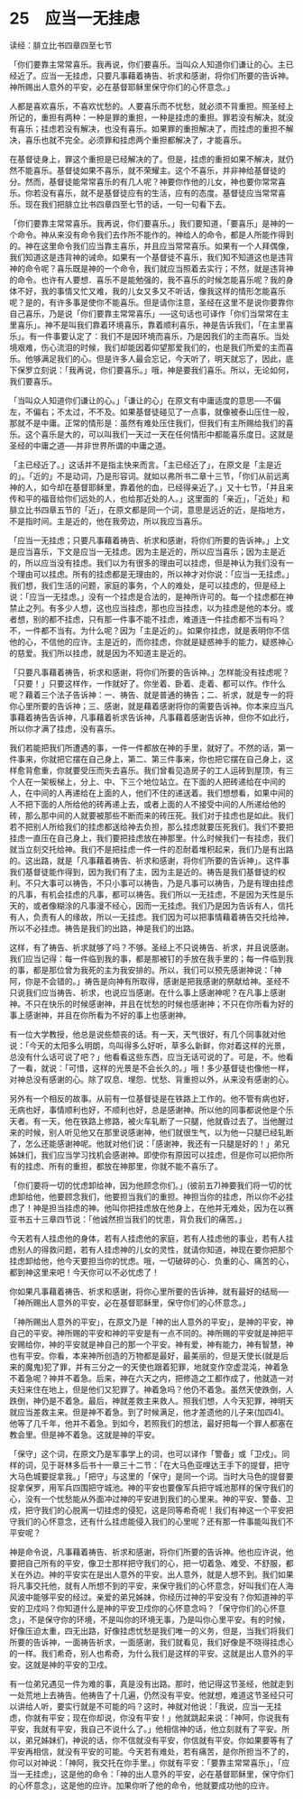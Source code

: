 # 25　应当一无挂虑


读经：腓立比书四章四至七节

「你们要靠主常常喜乐。我再说，你们要喜乐。当叫众人知道你们谦让的心。主已经近了。应当一无挂虑，只要凡事藉着祷告、祈求和感谢，将你们所要的告诉神。神所赐出人意外的平安，必在基督耶稣里保守你们的心怀意念。」

人都是喜欢喜乐，不喜欢忧愁的。人要喜乐而不忧愁，就必须不背重担。照圣经上所记的，重担有两种：一种是罪的重担，一种是挂虑的重担。罪若没有解决，就没有喜乐；挂虑若没有解决，也没有喜乐。如果罪的重担解决了，而挂虑的重担不解决，喜乐也就不完全。必须罪和挂虑两个重担都解决了，才能喜乐。

在基督徒身上，罪这个重担是已经解决的了。但是，挂虑的重担如果不解决，就仍然不能喜乐。基督徒如果不喜乐，就不荣耀主。这个不喜乐，并非神给基督徒的分。然而，基督徒能常常喜乐的有几人呢？神要你作他的儿女，神也要你常常喜乐。你若没有喜乐，就不是基督徒应有的生活，应有的态度。基督徒应当常常喜乐。现在我们把腓立比书四章四至七节的话，一句一句看下去。

「你们要靠主常常喜乐。我再说，你们要喜乐。」我们要知道，「要喜乐」是神的一个命令。神从来没有命令我们去作所不能作的。神给人的命令，都是人所能作得到的。神在这里命令我们应当靠主喜乐，并且应当常常喜乐。如果有一个人拜偶像，我们知道这是违背神的诫命。如果有一个基督徒不喜乐，我们知不知道这也是违背神的命令呢？喜乐既是神的一个命令，我们就应当照着去实行；不然，就是违背神的命令。也许有人要想．喜乐不是能勉强的，我不喜乐的时候怎能喜乐呢？我的身体不好，我的事情又忙又难，我的儿女又多又不听话，像我这样的情形怎能喜乐呢？是的，有许多事是使你不能喜乐。但是请你注意，圣经在这里不是说你要靠你自己喜乐，乃是说「你们要靠主常常喜乐」──这句话也可译作「你们当常常在主里喜乐」。神不是叫我们靠着环境喜乐，靠着顺利喜乐，神是告诉我们，「在主里喜乐」。有一件事要认定了：我们不是因环境而喜乐，乃是因我们的主而喜乐。当处境艰难，伤心流泪的时候，我们却能因着仰望那爱我们的，也是我们所爱的主而喜乐。他够满足我们的心。但是许多人最会忘记，今天听了，明天就忘了，因此，底下保罗立刻说：「我再说，你们要喜乐。」哦，神是要我们喜乐。所以，无论如何，我们要喜乐。

「当叫众人知道你们谦让的心。」「谦让的心」在原文有中庸适度的意思──不偏左，不偏右；不太过，不不及。如果基督徒碰见了一点事，就像被泰山压住一般，那就不是中庸。正常的情形是：虽然有难处压住我们，但我们有主所赐给我们的喜乐。这个喜乐是大的，可以叫我们一天过一天在任何情形中都能喜乐度日。这就是圣经的中庸之道──并非世界所谓的中庸之道。

「主已经近了。」这话并不是指主快来而言。「主已经近了」，在原文是「主是近的」。「近的」不是动词，乃是形容词。就如以弗所书二章十三节，「你们从前远离神的人，如今却在基督耶稣里，靠着他的血，已经得亲近了。」又十七节，「并且来传和平的福音给你们远处的人，也给那近处的人。」这里面的「亲近」，「近处」和腓立比书四章五节的「近」，在原文都是同一个词，意思是远近的近，是指地方，不是指时间。主是近的，他在我旁边，所以我应当喜乐。

「应当一无挂虑；只要凡事藉着祷告、祈求和感谢，将你们所要的告诉神。」上文是应当喜乐，下文是应当一无挂虑。因为主是近的，所以应当喜乐；因为主是近的，所以应当没有挂虑。我们以为有很多的理由可以挂虑，但是神认为我们没有一个理由可以挂虑。所有的挂虑都是无理由的，所以神才对你说：「应当一无挂虑。」我们想，我们生活的问题，家庭的事务，个人的难处，是可以挂虑的，但是经上说：「应当一无挂虑。」没有一个挂虑是合法的，是神所许可的。每一个挂虑都在神禁止之列。有多少人想，这也应当挂虑，那也应当挂虑，以为挂虑是他的本分。或者想，别的都不挂虑，只有那一件事不能不挂虑，难道连一件挂虑都不当有吗？不，一件都不当有。为什么呢？因为「主是近的」。如果你挂虑，就是表明你不信他的心，不信他的应许。主是近的，而你挂虑，你就是疑惑神手的能力，疑惑神心的慈爱。我们所以挂虑，就是因为不知道主是近的。

「只要凡事藉着祷告，祈求和感谢，将你们所要的告诉神。」怎样能没有挂虑呢？「只要！」只要这样作，一作就好了。你坐着、卧着、走着、都可以作。作什么呢？藉着三个法子告诉神：一、祷告、就是普通的祷告；二、祈求，就是专一的将你心里所要的告诉神；三、感谢，就是藉着感谢将你的需要告诉神。你本来应当凡事藉着祷告告诉神，凡事藉着祈求告诉神，凡事藉着感谢告诉神，但你不如此行，所以你才满了挂虑，没有喜乐。

我们若能把我们所遭遇的事，一件一件都放在神的手里，就好了。不然的话，第一件事来，你就把它摆在自己身上，第二、第三件事来，你也把它摆在自己身上，这样愈背愈重，你就要受压而失去喜乐。我们曾看见造房子的工人运砖到屋顶，有三个人在一架板梯上，分上、中、下三个地位站立。在下面的人把砖递给在中间的人，在中间的人再递给在上面的人，他们不住的递送着。我们想想看，如果中间的人不把下面的人所给他的砖再递上去，或者上面的人不接受中间的人所递给他的砖，那么那中间的人就要被那些不断而来的砖压死。我们对于挂虑也是如此。我们若不把别人所给我们的挂虑都送给神去负担，那么挂虑就要压死我们。我们不要把挂虑一直压在自己身上，我们要把挂虑放在神那里。什么时候我们一有挂虑，我们就当立刻交托给神。我们不是把挂虑一件一件的忍耐着堆积起来，我们乃是有出路的。这出路，就是「凡事藉着祷告、祈求和感谢，将你们所要的告诉神」。这件事我们基督徒能作得到，因为我们有了主，因为主是近的。祷告是我们基督徒的权利。不只大事可以祷告，不只小事可以祷告，乃是凡事可以祷告，乃是有理由挂虑的凡事，有机会挂虑的凡事，都可以祷告。我们所以一无挂虑，不是因为天性是乐天的，或者像糊涂的凡事漫不经心，因而一无挂虑。我们乃是因为告诉有人，信托有人，负责有人的缘故，所以一无挂虑。我们因为可以把事情藉着祷告交托给神，所以不必挂虑。祷告是我们的出路，神是我们的出路。

这样，有了祷告、祈求就够了吗？不够。圣经上不只说祷告、祈求，并且说感谢。我们应当记得：每一件临到我的事，都是那被钉的手放在我手里的；每一件临到我的事，都是那位曾为我死的主为我安排的。所以，我们可以预先感谢神说：「神阿，你是不会错的。」祷告是向神有所取得，感谢是把我感谢的祭献给神。圣经不只说我们应当祷告、祈求，也说应当感谢。在什么事上感谢神呢？在凡事上感谢神。不只在快乐的时候感谢神，并且在忧愁的时候也感谢神；不只在你所看为好的事上感谢神，并且在你所看为不好的事上也感谢神。

有一位大学教授，他总是说些颓丧的话。有一天，天气很好，有几个同事就对他说：「今天的太阳多么明朗，鸟叫得多么好听，草多么新鲜，你对着这样的光景，总没有什么话可说了吧？」他看看这些东西，应当无话可说的了。可是，不。他看了一看，就说：「可惜，这样的光景是不会长久的。」哦！多少基督徒也像他一样，对神总没有感谢的心。除了叹息、埋怨、忧愁、背重担以外，从来没有感谢的心。

另外有一个相反的故事。从前有一位基督徒是在铁路上工作的。他不管有病也好，无病也好，事情顺利也好，不顺利也好，总是感谢神。所以他的同事都说他是个乐天者。有一天，他在铁路上修路，被火车轧断了一只腿，他就昏过去了。当他醒过来的时候，别人听见他又在那里说感谢神，他们就很生气，以为他一只腿已经轧断了，怎么还能感谢神呢。他就对他们说：「感谢神，我还有一只腿是好的！」弟兄姊妹们，我们应当学习找机会感谢神。即使你有原因可以挂虑，但是你可以把你所有的挂虑、所有的重担，都放在神那里，你就不能不喜乐了。

「你们要将一切的忧虑卸给神，因为他顾念你们。」(彼前五7)神要我们将一切的忧虑卸给他，他要顾念我们，他要担当我们的重担。神担当你的挂虑，所以你不必挂虑了！神是担当挂虑的神。他叫你把挂虑放在他身上，在他并无难处，因为在以赛亚书五十三章四节说：「他诚然担当我们的忧患，背负我们的痛苦。」

今天若有人挂虑他的身体，若有人挂虑他的家庭，若有人挂虑他的事业，若有人挂虑别人的得救问题，若有人挂虑神的儿女的灵性，就请你知道，神现在要你把那个挂虑卸给他，他今天要担当你的忧虑。哦，一切破碎的心．负重的心、痛苦的心，都到神这里来吧！今天你可以不必忧虑了！

你如果凡事藉着祷告、祈求和感谢，将你心里所要的告诉神，就有最好的结局──「神所赐出人意外的平安，必在基督耶稣里，保守你们的心怀意念。」

「神所赐出人意外的平安」，在原文乃是「神的出人意外的平安」，是神的平安，神自己的平安。神所赐的平安和神的平安是有一点不同的。神所赐的平安就是神把平安赐给你，神的平安就是神自己的那一个平安。神有爱，神有能力，神有智慧，神也有平安。你看，本来神所创造的万物都是最好，最美丽的，但是天使长(就是后来的魔鬼)犯了罪，并有三分之一的天使也跟着犯罪，地就变作空虚混沌，神着急不着急呢？神并不着急。后来，神在六天之内，把修造之工都作成了，他就造一对夫妇来住在地上，但是他们又犯罪了。神着急吗？他仍不着急。虽然天使跌倒，人跌倒，神仍是不着急。最后，神就差救主来救人。照我们想，人今天犯罪，神明天就应当差救主来。但是神不着急。到了时候满足，他才差遗他的儿子来(加四4)。他等了几千年，他并不着急。到如今，若照我们的想法，最好把每一个罪人都塞在教会里。但是神不着急。这就是神的平安。

「保守」这个词，在原文乃是军事学上的词，也可以译作「警备」或「卫戍」。同样的词，见于哥林多后书十一章三十二节：「在大马色亚哩达王手下的提督，把守大马色城要捉拿我。」「把守」与这里的「保守」是同一个词。当时大马色的提督要捉拿保罗，用军兵四围把守城池。神的平安也要像军兵把守城池那样的保守我们的心，没有一个忧愁能从外面冲过神的平安进到我们的心里来。神的平安、警备、卫戍，把守我们的心脱离一切挂虑的侵犯，这是同等希奇呢！我们有神这一个平安把守我们的心怀意念，还有什么挂虑能侵入我们的心里呢？还有那一件事能叫我们不平安呢？

神是命令说，凡事藉着祷告、祈求和感谢，将你们所要的告诉神。他也应许说，他要把自己所有的平安，像卫士那样把守我们的心，把一切着急、难受、不舒服，都关在外边。神的平安实在是出人意外的平安。出人意外，就是人想不到。我们如果将凡事交托他，就有人所想不到的平安，来保守我们的心怀意念，好叫我们在人海风波中能够平安的经过。亲爱的弟兄姊妹，你经历过神的平安没有？你知道神的平安的卫戍吗？你知道什么是神的平安卫戍你的心怀意念吗？「保守你们的心怀意念」，不是保守你的环境，不是叫你的环境无事，乃是叫你心里平安。有的时候，好像压迫太重，四无出路，好像挂虑忧愁是我们唯一的义务，但是，当我们将我们所要的告诉神，一面祷告祈求，一面感谢，我们就看见，我们好像是不晓得挂虑心的一样。我们希奇，别人也希奇，为什么我们是这样的平安。这就是出人意外的平安。这就是神的平安的卫戍。

有一位弟兄遇见一件为难的事，真是没有出路。那时，他记得这节圣经，他就走到一处荒地上去祷告。他祷告了十几遍，仍然没有平安。他就想，难道这节圣经只可以讲给人听，要实行就是不可能的吗？这时，神就对他说：「我说，应当一无挂虑，你就有平安；现在你却说，你没有平安！」他就跳起来说：「神阿，你说我有平安，我就有平安，我自己不说什么了。」他相信神的话，他立刻就有了平安。所以，弟兄姊妹们，神说的话，你不信就没有平安，你信就有平安。你如果要等有了平安再相信，就没有平安的可能。今天若有难处，若有痛苦，是你所担当不了的，你可以对神说：「神阿，我交托在你手里。」你就有平安：「要靠主常常喜乐」，「应当一无挂虑」，这是他的命令：「神的出人意外的平安，必在基督耶稣里，保守你们的心怀意念」，这是他的应许。加果你听了他的命令，他就要成功他的应许。

